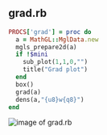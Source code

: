 
## grad.rb

```ruby
PROCS['grad'] = proc do
  a = MathGL::MglData.new
  mgls_prepare2d(a)
  if !$mini
    sub_plot(1,1,0,"")
    title("Grad plot")
  end
  box()
  grad(a)
  dens(a,"{u8}w{q8}")
end
```
![image of grad.rb](https://raw.github.com/masa16/ruby-mathgl-sample/master/samples/grad/grad.png)
